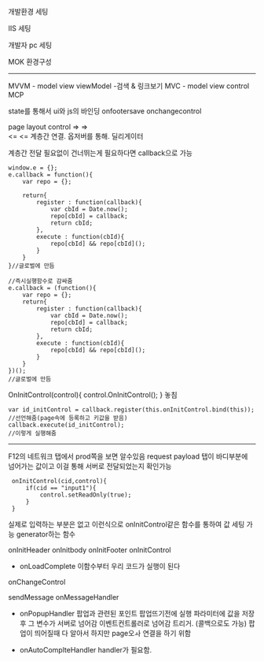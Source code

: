 개발환경 세팅

IIS 세팅

개발자 pc 세팅

MOK 환경구성

-------------------------------------------------------------------------------------------------------------------------------

MVVM - model view viewModel -검색 & 링크보기
MVC - model view control
MCP

state를 통해서 ui와 js의 바인딩
 onfootersave
 onchangecontrol


 page    layout   control
      =>        =>  
      <=        <=
 계층간 연결. 옵저버를 통해. 딜리게이터

계층간 전달 필요없이 건너뛰는게 필요하다면 callback으로 가능

```
window.e = {};
e.callback = function(){
    var repo = {};

    return{
        register : function(callback){
            var cbId = Date.now();
            repo[cbId] = callback;
            return cbId;
        },
        execute : function(cbId){
            repo[cbId] && repo[cbId]();
        }
    }
}//글로벌에 만듬
```

```
//즉시실행함수로 감싸줌
e.callback = (function(){
    var repo = {};
    return{
        register : function(callback){
            var cbId = Date.now();
            repo[cbId] = callback;
            return cbId;
        },
        execute : function(cbId){
            repo[cbId] && repo[cbId]();
        }
    }
})();
//글로벌에 만듬
```

 OnInitControl(control){
     control.OnInitControl();
 } 놓침
```
var id_initControl = callback.register(this.onInitControl.bind(this));
//선언해줌(page속에 등록하고 키값을 받음)
callback.execute(id_initControl);
//이렇게 실행해줌
```

------------------------------------------------------------------------------------------

F12의 네트워크 탭에서 prod쪽을 보면 알수있음
request payload 탭이 바디부분에 넘어가는 값이고 이걸 통해 서버로 전달되었는지 확인가능

```
 onInitControl(cid,control){
     if(cid == "input1"){
         control.setReadOnly(true);
     }
 }
```
실제로 입력하는 부분은 없고 이런식으로 onInitControl같은 함수를 통하여 값 세팅 가능
generator하는 함수

onInitHeader
onInitbody
onInitFooter
onInitControl


* onLoadComplete
이함수부터 우리 코드가 실행이 된다

onChangeControl

sendMessage
onMessageHandler

* onPopupHandler
팝업과 관련된 포인트
팝업뜨기전에 실행 
파라미터에 값을 저장 후 그 변수가 서버로 넘어감
이벤트컨트롤러로 넘어감 트리거. (콜백으로도 가능)
팝업이 띄어질때 다 알아서 하지만 page오ㅘ 연결을 하기 위함

* onAutoComplteHandler
handler가 필요함.

